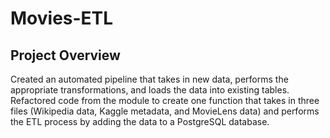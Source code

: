 # Movies-ETL

## Project Overview
Created an automated pipeline that takes in new data, performs the appropriate transformations, and loads the data into existing tables.
Refactored code from the module to create one function that takes in three files (Wikipedia data, Kaggle metadata, and MovieLens data) and performs the ETL process by adding the data to a PostgreSQL database.